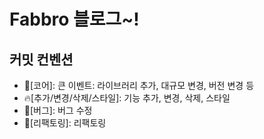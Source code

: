 # Fabbro 블로그~!

## 커밋 컨벤션
* 🚀[코어]: 큰 이벤트: 라이브러리 추가, 대규모 변경, 버전 변경 등
* 🔥[추가/변경/삭제/스타일]: 기능 추가, 변경, 삭제, 스타일
* 🐞[버그]: 버그 수정
* 💪[리팩토링]: 리팩토링
